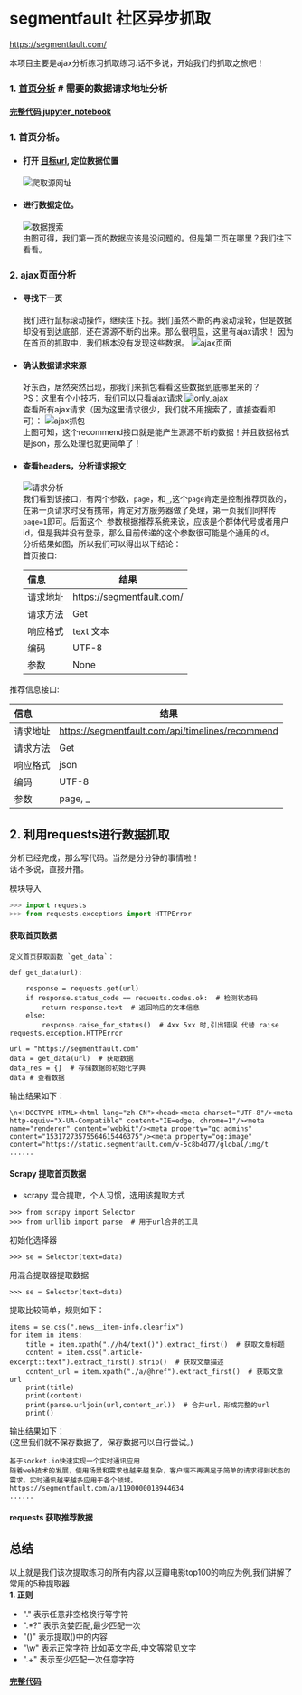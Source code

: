 
# segmentfault 社区异步抓取
https://segmentfault.com/

本项目主要是ajax分析练习抓取练习.话不多说，开始我们的抓取之旅吧！
### 1. [首页分析](#1-首页分析)  # 需要的数据请求地址分析

#### [完整代码 jupyter_notebook](./example.ipynb)

### 1. 首页分析。
   - #### 打开 [目标url](https://segmentfault.com/), 定位数据位置
      ![爬取源网址](./images/s_index.png)  
   - #### 进行数据定位。  
      ![数据搜索](./images/1_s.png)  
      由图可得，我们第一页的数据应该是没问题的。但是第二页在哪里？我们往下看看。
### 2. ajax页面分析
   - #### 寻找下一页
      我们进行鼠标滚动操作，继续往下找。我们虽然不断的再滚动滚轮，但是数据却没有到达底部，还在源源不断的出来。那么很明显，这里有ajax请求！
      因为在首页的抓取中，我们根本没有发现这些数据。
      ![ajax页面](./images/ajax.gif)  
   - #### 确认数据请求来源
        好东西，居然突然出现，那我们来抓包看看这些数据到底哪里来的？  
        PS：这里有个小技巧，我们可以只看ajax请求
        ![only_ajax](./images/skill.png)  
        查看所有ajax请求（因为这里请求很少，我们就不用搜索了，直接查看即可）：
        ![ajax抓包](./images/ajax_data.png)  
      上图可知，这个recommend接口就是能产生源源不断的数据！并且数据格式是json，那么处理也就更简单了！ 
   - #### 查看headers，分析请求报文
      ![请求分析](./images/request_ana.png)  
      我们看到该接口，有两个参数，`page`，和`_`,这个`page`肯定是控制推荐页数的，在第一页请求时没有携带，肯定对方服务器做了处理，第一页我们同样传`page=1`即可。后面这个`_`参数根据推荐系统来说，应该是个群体代号或者用户id，但是我并没有登录，那么目前传递的这个参数很可能是个通用的id。  
      分析结果如图，所以我们可以得出以下结论：  
        首页接口:

        | 信息     | 结果                                  |
        | :------- | -------------------------------------|
        | 请求地址 | <https://segmentfault.com/> |
        | 请求方法 | Get                                   |
        | 响应格式 | text 文本                             |
        | 编码     | UTF-8                                |
        | 参数     |None                        |


   推荐信息接口:  

   | 信息     | 结果                                  |
   | :------- | -------------------------------------|
   | 请求地址 | <https://segmentfault.com/api/timelines/recommend> |
   | 请求方法 | Get                                   |
   | 响应格式 | json                            |
   | 编码     | UTF-8                                |
   | 参数     |page, _                        |

## 2. 利用requests进行数据抓取
分析已经完成，那么写代码。当然是分分钟的事情啦！  
话不多说，直接开撸。


模块导入
```python
>>> import requests
>>> from requests.exceptions import HTTPError
```
#### 获取首页数据
    定义首页获取函数 `get_data`：

    def get_data(url):
    
        response = requests.get(url)
        if response.status_code == requests.codes.ok:  # 检测状态码
            return response.text  # 返回响应的文本信息
        else:
            response.raise_for_status()  # 4xx 5xx 时,引出错误 代替 raise requests.exception.HTTPError
    
    url = "https://segmentfault.com"
    data = get_data(url)  # 获取数据
    data_res = {}  # 存储数据的初始化字典
    data # 查看数据

输出结果如下：

    \n<!DOCTYPE HTML><html lang="zh-CN"><head><meta charset="UTF-8"/><meta http-equiv="X-UA-Compatible" content="IE=edge, chrome=1"/><meta name="renderer" content="webkit"/><meta property="qc:admins" content="15317273575564615446375"/><meta property="og:image" content="https://static.segmentfault.com/v-5c8b4d77/global/img/t
    ......

####  Scrapy 提取首页数据 
   - scrapy 混合提取，个人习惯，选用该提取方式
    

    >>> from scrapy import Selector
    >>> from urllib import parse  # 用于url合并的工具
        
初始化选择器
    

    >>> se = Selector(text=data)

用混合提取器提取数据
    
    
    

    >>> se = Selector(text=data)
提取比较简单，规则如下：
    


    items = se.css(".news__item-info.clearfix")
    for item in items:
        title = item.xpath(".//h4/text()").extract_first()  # 获取文章标题
        content = item.css(".article-excerpt::text").extract_first().strip()  # 获取文章描述
        content_url = item.xpath("./a/@href").extract_first()  # 获取文章url
        print(title)
        print(content)
        print(parse.urljoin(url,content_url))  # 合并url，形成完整的url
        print()

输出结果如下：  
(这里我们就不保存数据了，保存数据可以自行尝试。)

    基于socket.io快速实现一个实时通讯应用
    随着web技术的发展，使用场景和需求也越来越复杂，客户端不再满足于简单的请求得到状态的需求。实时通讯越来越多应用于各个领域。
    https://segmentfault.com/a/1190000018944634
    ......
#### requests 获取推荐数据


## 总结
以上就是我们该次提取练习的所有内容,以豆瓣电影top100的响应为例,我们讲解了常用的5种提取器.  
**1. 正则**  
   - "." 表示任意非空格换行等字符
   - ".*?"  表示贪婪匹配,最少匹配一次
   - "()"  表示提取()中的内容
   -  "\\w" 表示正常字符,比如英文字母,中文等常见文字
   - ".+"  表示至少匹配一次任意字符  




#### [完整代码](./douban_spider.ipynb)
